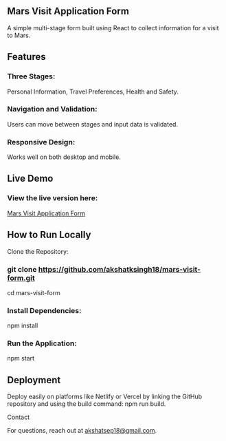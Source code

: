 ## Mars Visit Application Form

A simple multi-stage form built using React to collect information for a visit to Mars.

## Features

### Three Stages: 
Personal Information, Travel Preferences, Health and Safety.

### Navigation and Validation: 
Users can move between stages and input data is validated.

### Responsive Design: 
Works well on both desktop and mobile.

## Live Demo
### View the live version here: 
[Mars Visit Application Form](https://elaborate-sprite-edaa4b.netlify.app)

## How to Run Locally

Clone the Repository:

### git clone https://github.com/akshatksingh18/mars-visit-form.git
cd mars-visit-form

### Install Dependencies:

npm install

### Run the Application:

npm start

## Deployment

Deploy easily on platforms like Netlify or Vercel by linking the GitHub repository and using the build command: npm run build.

Contact

For questions, reach out at akshatsep18@gmail.com.
